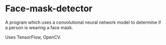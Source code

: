# Face-mask-detector
A program which uses a convolutional neural network model to determine if a person is wearing a face mask.

Uses TensorFlow, OpenCV.
